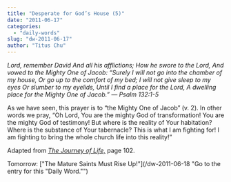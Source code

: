 ```yaml
---
title: "Desperate for God’s House (5)"
date: "2011-06-17"
categories: 
  - "daily-words"
slug: "dw-2011-06-17"
author: "Titus Chu"
---
```


_Lord, remember David And all his afflictions; How he swore to the Lord, And vowed to the Mighty One of Jacob: “Surely I will not go into the chamber of my house, Or go up to the comfort of my bed; I will not give sleep to my eyes Or slumber to my eyelids, Until I find a place for the Lord, A dwelling place for the Mighty One of Jacob.” — Psalm 132:1-5_

As we have seen, this prayer is to “the Mighty One of Jacob” (v. 2). In other words we pray, “Oh Lord, You are the mighty God of transformation! You are the mighty God of testimony! But where is the reality of Your habitation? Where is the substance of Your tabernacle? This is what I am fighting for! I am fighting to bring the whole church life into this reality!”

Adapted from _[The Journey of Life,](/book-journey "Go to the listing for this book.")_ page 102.

Tomorrow: ["The Mature Saints Must Rise Up!"](/dw-2011-06-18 "Go to the entry for this "Daily Word."")
